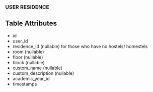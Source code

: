 ### USER RESIDENCE

## Table Attributes
- id
- user_id
- residence_id (nullable)  for those who have no hostels/ homestels
- room (nullable)
- floor (nullable)
- block (nullable)
- custom_name (nullable)
- custom_description (nullable)
- academic_year_id
- timestamps